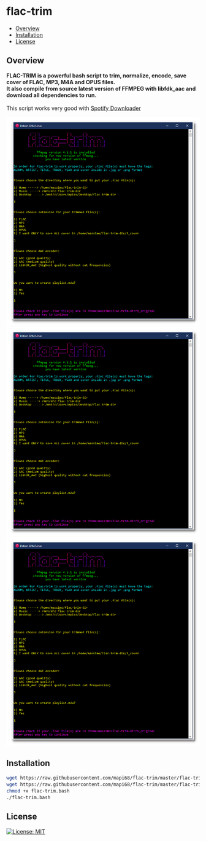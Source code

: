 # flac-trim

* [Overview](#overview)
* [Installation](#installation)
* [License](#license)

## Overview
<b>FLAC-TRIM is a powerful bash script to trim, normalize, encode, save cover of FLAC, MP3, M4A and OPUS files.<br>
It also compile from source latest version of FFMPEG with libfdk_aac and download all dependencies to run.</b><br><br>
This script works very good with <a href="https://www.ondesoft.com/spotify-converter-for-windows/">Spotify Downloader</a>

<img src="images/1.png">

<img src="images/1.png">

<img src="images/1.png">


## Installation

```bash
wget https://raw.githubusercontent.com/mapi68/flac-trim/master/flac-trim.conf
wget https://raw.githubusercontent.com/mapi68/flac-trim/master/flac-trim.bash
chmod +x flac-trim.bash
./flac-trim.bash
```

## License
[![License: MIT](https://img.shields.io/badge/License-MIT-blue.svg)](LICENSE.md)
